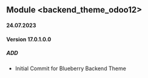 ## Module <backend_theme_odoo12>

#### 24.07.2023
#### Version 17.0.1.0.0
##### ADD
- Initial Commit for Blueberry Backend Theme
